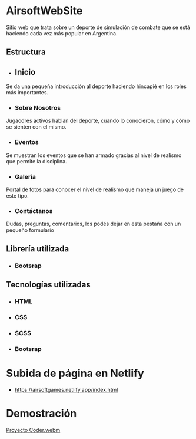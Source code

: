 # AirsoftWebSite
Sitio web que trata sobre un deporte de simulación de combate que se está haciendo cada vez más popular en Argentina.

## Estructura 

- ## Inicio
Se da una pequeña introducción al deporte haciendo hincapié en los roles más importantes.

- ### Sobre Nosotros
Jugaodres activos hablan del deporte, cuando lo conocieron, cómo y cómo se sienten con el mismo.

- ### Eventos
Se muestran los eventos que se han armado gracias al nivel de realismo que permite la disciplina.

- ### Galería
Portal de fotos para conocer el nivel de realismo que maneja un juego de este tipo.

- ### Contáctanos
Dudas, preguntas, comentarios, los podés dejar en esta pestaña con un pequeño formulario

## Librería utilizada
- ### Bootsrap

## Tecnologías utilizadas
- ### HTML
- ### CSS
- ### SCSS
- ### Bootsrap

# Subida de página en Netlify

- https://airsoftgames.netlify.app/index.html

# Demostración

[Proyecto Coder.webm](https://user-images.githubusercontent.com/94748041/186997790-aa18d5df-b361-4976-8fad-89fa870633bc.webm)
